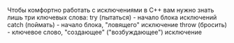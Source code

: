 Чтобы комфортно работать с исключениями в С++ вам нужно знать лишь три ключевых слова:
try (пытаться) - начало блока исключений
catch (поймать) - начало блока, "ловящего" исключение
throw (бросить) - ключевое слово, "создающее" ("возбуждающее") исключение
